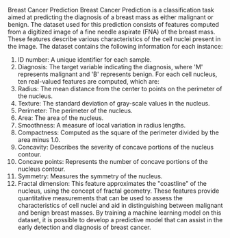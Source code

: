 Breast Cancer Prediction
Breast Cancer Prediction is a classification task aimed at predicting the diagnosis of a
breast mass as either malignant or benign. The dataset used for this prediction consists
of features computed from a digitized image of a fine needle aspirate (FNA) of the breast
mass. These features describe various characteristics of the cell nuclei present in the
image.
The dataset contains the following information for each instance:
1. ID number: A unique identifier for each sample.
2. Diagnosis: The target variable indicating the diagnosis, where 'M' represents
malignant and 'B' represents benign.
For each cell nucleus, ten real-valued features are computed, which are:
1. Radius: The mean distance from the center to points on the perimeter of the
nucleus.
2. Texture: The standard deviation of gray-scale values in the nucleus.
3. Perimeter: The perimeter of the nucleus.
4. Area: The area of the nucleus.
5. Smoothness: A measure of local variation in radius lengths.
6. Compactness: Computed as the square of the perimeter divided by the area minus
1.0.
7. Concavity: Describes the severity of concave portions of the nucleus contour.
8. Concave points: Represents the number of concave portions of the nucleus contour.
9. Symmetry: Measures the symmetry of the nucleus.
10. Fractal dimension: This feature approximates the "coastline" of the nucleus, using
the concept of fractal geometry.
These features provide quantitative measurements that can be used to assess the
characteristics of cell nuclei and aid in distinguishing between malignant and benign
breast masses. By training a machine learning model on this dataset, it is possible to
develop a predictive model that can assist in the early detection and diagnosis of breast
cancer.
